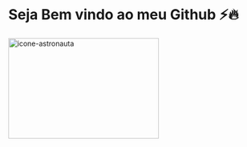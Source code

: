 # Seja Bem vindo ao meu Github ⚡🔥
  <img src="https://img2.gratispng.com/20180405/dve/kisspng-computer-programming-web-development-computer-soft-coder-5ac6d600f158d3.6813391415229803529886.jpg" alt="icone-astronauta" width="300px" height="200px">
